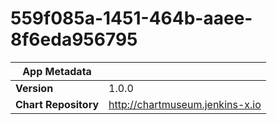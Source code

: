 # 559f085a-1451-464b-aaee-8f6eda956795

|App Metadata||
|---|---|
| **Version** | 1.0.0 |
| **Chart Repository** | http://chartmuseum.jenkins-x.io |
